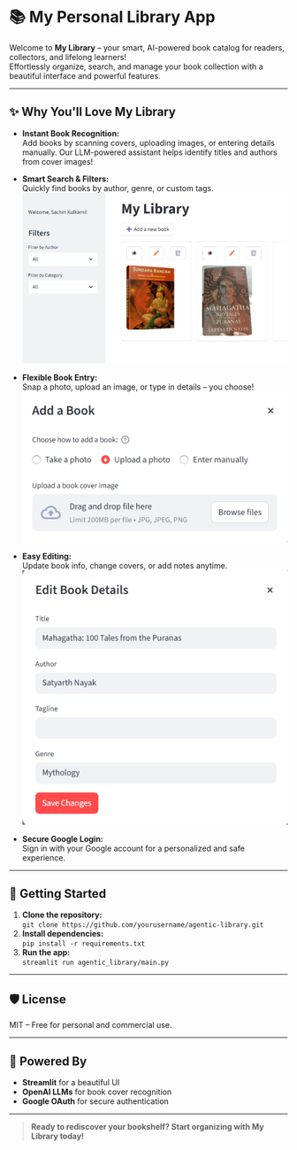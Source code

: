 # 📚 My Personal Library App

Welcome to **My Library** – your smart, AI-powered book catalog for readers, collectors, and lifelong learners!  
Effortlessly organize, search, and manage your book collection with a beautiful interface and powerful features.

---

## ✨ Why You'll Love My Library

- **Instant Book Recognition:**  
  Add books by scanning covers, uploading images, or entering details manually. Our LLM-powered assistant helps identify titles and authors from cover images!

- **Smart Search & Filters:**  
  Quickly find books by author, genre, or custom tags.  
  ![Search and filter books](images/app.png)

- **Flexible Book Entry:**  
  Snap a photo, upload an image, or type in details – you choose!  
  ![Add a book](images/add.png)

- **Easy Editing:**  
  Update book info, change covers, or add notes anytime.  
  ![Edit books](images/edit.png)

- **Secure Google Login:**  
  Sign in with your Google account for a personalized and safe experience.

---

## 🚀 Getting Started

1. **Clone the repository:**  
   `git clone https://github.com/yourusername/agentic-library.git`
2. **Install dependencies:**  
   `pip install -r requirements.txt`
3. **Run the app:**  
   `streamlit run agentic_library/main.py`

---

## 🛡️ License

MIT – Free for personal and commercial use.

---

## 🤖 Powered By

- **Streamlit** for a beautiful UI
- **OpenAI LLMs** for book cover recognition
- **Google OAuth** for secure authentication

---

> **Ready to rediscover your bookshelf? Start organizing with My Library today!**